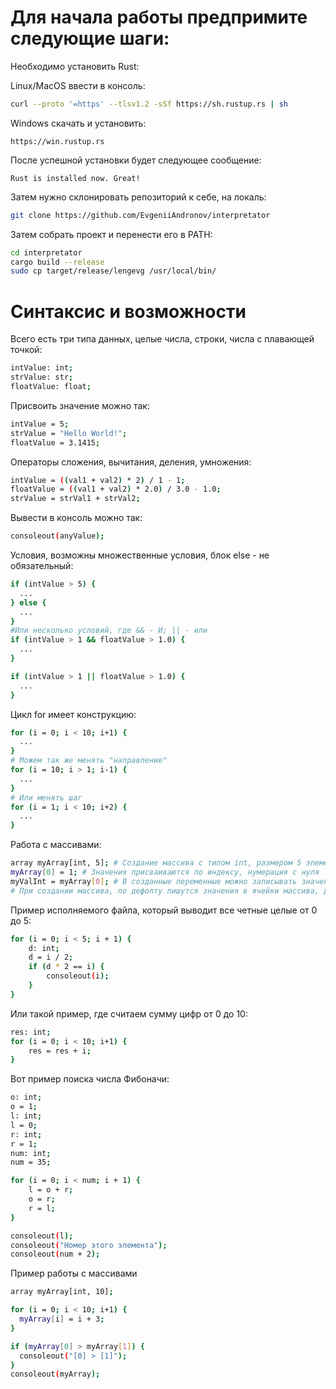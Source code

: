 <h1>Для начала работы предпримите следующие шаги:</h1>
Необходимо установить Rust:

Linux/MacOS ввести в консоль:
```bash
curl --proto '=https' --tlsv1.2 -sSf https://sh.rustup.rs | sh
``` 

Windows скачать и установить:
```http
https://win.rustup.rs
```

После успешной установки будет следующее сообщение:
```
Rust is installed now. Great!
```

Затем нужно склонировать репозиторий к себе, на локаль:
```bash
git clone https://github.com/EvgeniiAndronov/interpretator
```

Затем собрать проект и перенести его в PATH:
```bash
cd interpretator
cargo build --release
sudo cp target/release/lengevg /usr/local/bin/
```

<h1>Синтаксис и возможности</h1>

Всего есть три типа данных, целые числа, строки, числа с плавающей точкой:
```bash
intValue: int;
strValue: str;
floatValue: float;
```

Присвоить значение можно так:
```bash
intValue = 5;
strValue = "Hello World!";
floatValue = 3.1415;
```

Операторы сложения, вычитания, деления, умножения:
```bash
intValue = ((val1 + val2) * 2) / 1 - 1;
floatValue = ((val1 + val2) * 2.0) / 3.0 - 1.0;
strValue = strVal1 + strVal2;

```

Вывести в консоль можно так:
```bash
consoleout(anyValue);
```
Условия, возможны множественные условия, блок else - не обязательный:
```bash
if (intValue > 5) {
  ...
} else {
  ...
}
#Или несколько условий, где && - И; || - или
if (intValue > 1 && floatValue > 1.0) {
  ...
} 

if (intValue > 1 || floatValue > 1.0) {
  ...
}
```

Цикл for имеет конструкцию:
```bash
for (i = 0; i < 10; i+1) {
  ...
}
# Можем так же менять "направление"
for (i = 10; i > 1; i-1) {
  ...
}
# Или менять шаг 
for (i = 1; i < 10; i+2) {
  ...
}
```

Работа с массивами:
```bash
array myArray[int, 5]; # Создание массива с типом int, размером 5 элементов, именем myArray  
myArray[0] = 1; # Значения присваиваются по индексу, нумерация с нуля
myValInt = myArray[0]; # В созданные переменные можно записывать значения элементов массива
# При создании массива, по дефолту пишутся значения в ячейки массива, для int = 0; float = 0.0; str = ""; 
```

Пример исполняемого файла, который выводит все четные целые от 0 до 5:
```bash
for (i = 0; i < 5; i + 1) {
    d: int;
    d = i / 2;
    if (d * 2 == i) {
        consoleout(i);
    }
}
```
Или такой пример, где считаем сумму цифр от 0 до 10:
```bash
res: int;
for (i = 0; i < 10; i+1) {
    res = res + i;
}
```

Вот пример поиска числа Фибоначи:
```bash
o: int;
o = 1;
l: int;
l = 0;
r: int;
r = 1;
num: int;
num = 35;

for (i = 0; i < num; i + 1) {
    l = o + r;
    o = r;
    r = l;
}

consoleout(l);
consoleout("Номер этого элемента");
consoleout(num + 2);
```

Пример работы с массивами
```bash
array myArray[int, 10];

for (i = 0; i < 10; i+1) {
  myArray[i] = i + 3;
}

if (myArray[0] > myArray[1]) {
  consoleout("[0] > [1]");
}
consoleout(myArray);
```